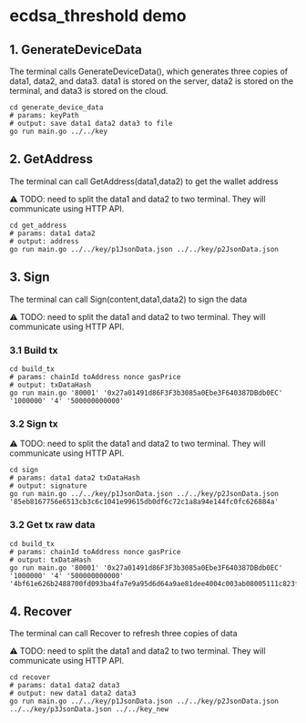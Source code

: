 # ecdsa_threshold demo

## 1. GenerateDeviceData

The terminal calls GenerateDeviceData(), which generates three copies of data1, data2, and data3. 
data1 is stored on the server, data2 is stored on the terminal, and data3 is stored on the cloud.


```shell
cd generate_device_data
# params: keyPath
# output: save data1 data2 data3 to file
go run main.go ../../key
```

## 2. GetAddress

The terminal can call GetAddress(data1,data2) to get the wallet address

⚠️ TODO: need to split the data1 and data2 to two terminal. They will communicate using HTTP API.

```shell    
cd get_address
# params: data1 data2
# output: address
go run main.go ../../key/p1JsonData.json ../../key/p2JsonData.json
```

## 3. Sign

The terminal can call Sign(content,data1,data2) to sign the data

⚠️ TODO: need to split the data1 and data2 to two terminal. They will communicate using HTTP API.

### 3.1 Build tx

```shell
cd build_tx
# params: chainId toAddress nonce gasPrice  
# output: txDataHash
go run main.go '80001' '0x27a01491d86F3F3b3085a0Ebe3F640387DBdb0EC' '1000000' '4' '500000000000'
```

### 3.2 Sign tx

⚠️ TODO: need to split the data1 and data2 to two terminal. They will communicate using HTTP API.

```shell
cd sign
# params: data1 data2 txDataHash
# output: signature
go run main.go ../../key/p1JsonData.json ../../key/p2JsonData.json '85eb8167756e6513cb3c6c1041e99615db0df6c72c1a8a94e144fc0fc626884a'
```

### 3.2 Get tx raw data

```shell
cd build_tx
# params: chainId toAddress nonce gasPrice  
# output: txDataHash
go run main.go '80001' '0x27a01491d86F3F3b3085a0Ebe3F640387DBdb0EC' '1000000' '4' '500000000000' '4bf61e626b2488700fd093ba4fa7e9a95d6d64a9ae81dee4004c003ab08005111c823f47b328724d42df566fe90a12e7c57141e5ff05e5f2b4048fd822fbb01100'
```

## 4. Recover

The terminal can call Recover to refresh three copies of data


⚠️ TODO: need to split the data1 and data2 to two terminal. They will communicate using HTTP API.


```shell
cd recover
# params: data1 data2 data3  
# output: new data1 data2 data3
go run main.go ../../key/p1JsonData.json ../../key/p2JsonData.json ../../key/p3JsonData.json ../../key_new
```

